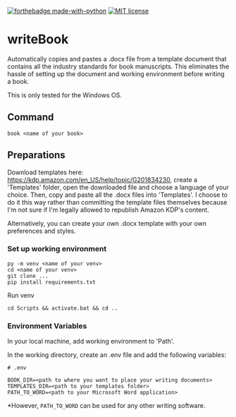 [![forthebadge made-with-python](http://ForTheBadge.com/images/badges/made-with-python.svg)](https://www.python.org/)
[![MIT license](https://img.shields.io/badge/License-MIT-blue.svg)](https://lbesson.mit-license.org/)


# writeBook

Automatically copies and pastes a .docx file from a template document that contains all the industry standards for book manuscripts. This eliminates the hassle of setting up the document and working environment before writing a book.

This is only tested for the Windows OS.

## Command

```
book <name of your book>
```

## Preparations

Download templates here: https://kdp.amazon.com/en_US/help/topic/G201834230, create a 'Templates' folder, open the downloaded file and choose a language of your choice. Then, copy and paste all the .docx files into 'Templates'. I choose to do it this way rather than committing the template files themselves because I'm not sure if I'm legally allowed to republish Amazon KDP's content.

Alternatively, you can create your own .docx template with your own preferences and styles.

### Set up working environment

```
py -m venv <name of your venv>
cd <name of your venv>
git clone ...
pip install requirements.txt
```

Run venv

```
cd Scripts && activate.bat && cd ..
```

### Environment Variables

In your local machine, add working environment to 'Path'.

In the working directory, create an .env file and add the following variables:

```
# .env

BOOK_DIR=<path to where you want to place your writing documents>
TEMPLATES_DIR=<path to your templates folder>
PATH_TO_WORD=<path to your Microsoft Word application>
```

\*However, `PATH_TO_WORD` can be used for any other writing software.
